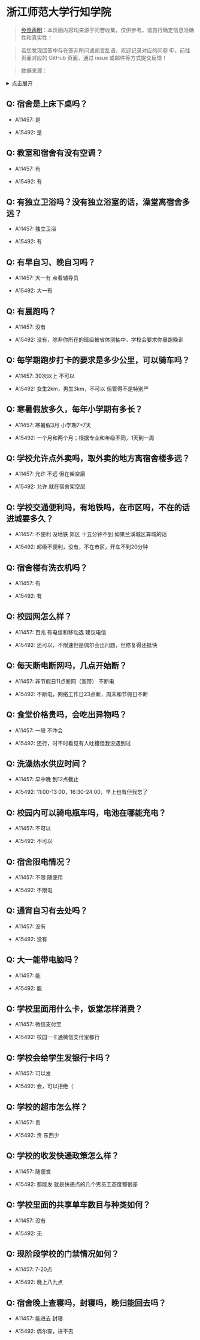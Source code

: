 # 浙江师范大学行知学院

> [免责声明](https://colleges.chat/#_3)：本页面内容均来源于问卷收集，仅供参考，请自行确定信息准确性和真实性！

> 若您发现回答中存在答非所问或胡言乱语，欢迎记录对应的问卷 ID，前往页面对应的 GitHub 页面，通过 issue 或邮件等方式提交反馈！

> 数据来源：

<details><summary>点击展开</summary>
<ul>
<li>A11457: 匿名 (2022 年 06 月)</li>
<li>A15492: 匿名 (2022 年 07 月)</li>
</ul>
</details>

## Q: 宿舍是上床下桌吗？

- A11457: 是

- A15492: 是

## Q: 教室和宿舍有没有空调？

- A11457: 有

- A15492: 有

## Q: 有独立卫浴吗？没有独立浴室的话，澡堂离宿舍多远？

- A11457: 独立卫浴

- A15492: 有

## Q: 有早自习、晚自习吗？

- A11457: 大一有 点看辅导员

- A15492: 大一有

## Q: 有晨跑吗？

- A11457: 没有

- A15492: 没有，除非你所在的班级被省体测抽中，学校会要求你晨跑晚训

## Q: 每学期跑步打卡的要求是多少公里，可以骑车吗？

- A11457: 30次以上 不可以

- A15492: 女生2km，男生3km，不可以 但管得不是特别严

## Q: 寒暑假放多久，每年小学期有多长？

- A11457: 寒暑假3月 小学期7+7天

- A15492: 一个月和两个月；根据专业和年级不同，1天到一周

## Q: 学校允许点外卖吗，取外卖的地方离宿舍楼多远？

- A11457: 允许 不远 但在架空层

- A15492: 允许 就在宿舍架空层

## Q: 学校交通便利吗，有地铁吗，在市区吗，不在的话进城要多久？

- A11457: 不便利 没地铁 郊区 十五分钟不到 如果兰溪城区算城的话

- A15492: 超级不便利，没有，不在市区，开车不到20分钟

## Q: 宿舍楼有洗衣机吗？

- A11457: 有

- A15492: 有

## Q: 校园网怎么样？

- A11457: 百兆 有电信和移动选 建议电信

- A15492: 还可以，不限速但是偶尔会出问题，但修复得还挺快

## Q: 每天断电断网吗，几点开始断？

- A11457: 非节假日11点断网（宽带） 不断电

- A15492: 不断电，网络工作日23点断，周末和节假日不断

## Q: 食堂价格贵吗，会吃出异物吗？

- A11457: 一般 不咋会

- A15492: 还行，时不时看见有人吐槽但我没遇到过

## Q: 洗澡热水供应时间？

- A11457: 早中晚 到12点截止

- A15492: 11:00-13:00，16:30-24:00，早上也有但我忘了

## Q: 校园内可以骑电瓶车吗，电池在哪能充电？

- A11457: 不可以

- A15492: 不可以

## Q: 宿舍限电情况？

- A11457: 不限 随便用

- A15492: 不限电

## Q: 通宵自习有去处吗？

- A11457: 没有

- A15492: 没有

## Q: 大一能带电脑吗？

- A11457: 能

- A15492: 能

## Q: 学校里面用什么卡，饭堂怎样消费？

- A11457: 微信支付宝

- A15492: 校园一卡通微信支付宝都行

## Q: 学校会给学生发银行卡吗？

- A11457: 可以发

- A15492: 会，可以拒绝（

## Q: 学校的超市怎么样？

- A11457: 贵

- A15492: 贵 东西少

## Q: 学校的收发快递政策怎么样？

- A11457: 随便发

- A15492: 都能发 就是快递点的几个男员工态度都很差

## Q: 学校里面的共享单车数目与种类如何？

- A11457: 没有

- A15492: 无

## Q: 现阶段学校的门禁情况如何？

- A11457: 7-20点

- A15492: 晚上八九点

## Q: 宿舍晚上查寝吗，封寝吗，晚归能回去吗？

- A11457: 能进去 封寝

- A15492: 偶尔查，进不去

